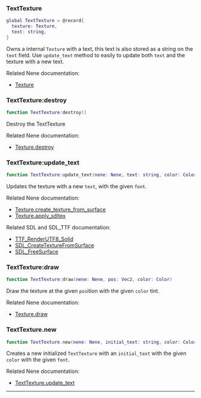 ### TextTexture

```lua
global TextTexture = @record{
  texture: Texture,
  text: string,
}
```

Owns a internal `Texture` with a text, this text is also stored as a string on the `text` field.
Use `update_text` method to easily to update both `text` and the texture with a new text.

Related Nene documentation:
* [Texture](texture.md#nenetexture)

### TextTexture:destroy

```lua
function TextTexture:destroy()
```

Destroy the TextTexture

Related Nene documentation:
* [Texture.destroy](texture.md#nenetexturedestroy)

### TextTexture:update_text

```lua
function TextTexture:update_text(nene: Nene, text: string, color: Color, font: Font)
```

Updates the texture with a new `text`, with the given `font`.

Related Nene documentation:
* [Texture.create_texture_from_surface](core_state.md#nenecorecreate_texture_from_surface)
* [Texture.apply_sdltex](texture.md#nenetextureapply_sdltex)

Related SDL and SDL_TTF documentation:
* [TTF_RenderUTF8_Solid](https://libsdl.org/projects/SDL_ttf/docs/SDL_ttf_44.html)
* [SDL_CreateTextureFromSurface](https://wiki.libsdl.org/SDL_CreateTextureFromSurface)
* [SDL_FreeSurface](https://wiki.libsdl.org/SDL_FreeSurface)

### TextTexture:draw

```lua
function TextTexture:draw(nene: Nene, pos: Vec2, color: Color)
```

Draw the texture at the given `pos`ition with the given `color` tint.

Related Nene documentation:
* [Texture.draw](texture.md#nenetexturedraw)

### TextTexture.new

```lua
function TextTexture.new(nene: Nene, initial_text: string, color: Color, font: Font): TextTexture
```

Creates a new initialized `TextTexture` with an `initial_text` with the given `color` with the given `font`.

Related Nene documentation:
* [TextTexture.update_text](#nenetexttextureupdate_text)

---
